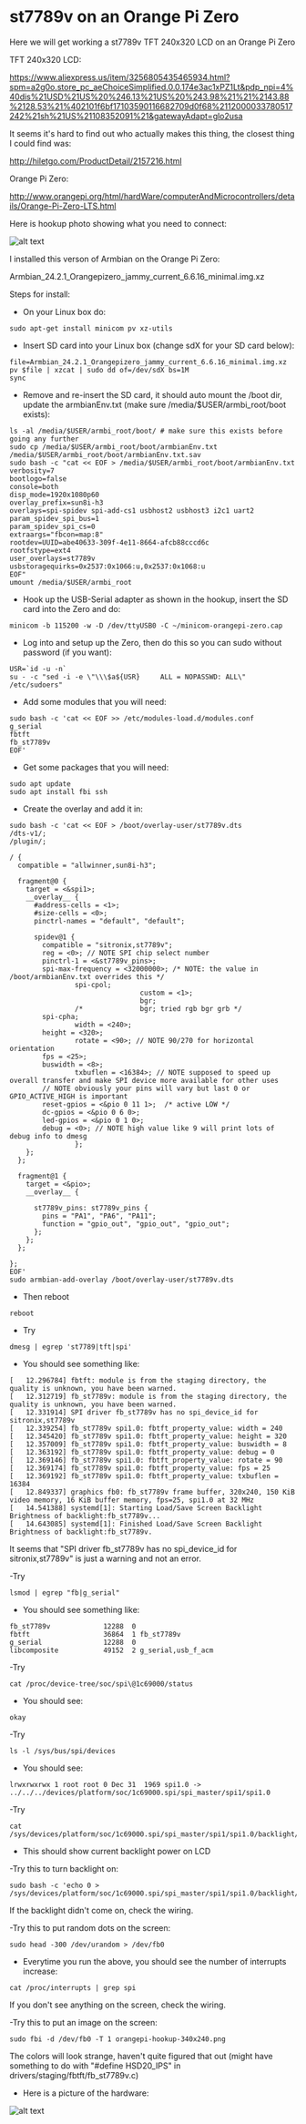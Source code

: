   st7789v on an Orange Pi Zero
==========================================


Here we will get working a st7789v TFT 240x320 LCD on an Orange Pi Zero

TFT 240x320 LCD:

https://www.aliexpress.us/item/3256805435465934.html?spm=a2g0o.store_pc_aeChoiceSimplified.0.0.174e3ac1xPZ1Lt&pdp_npi=4%40dis%21USD%21US%20%246.13%21US%20%243.98%21%21%2143.88%2128.53%21%402101f6bf17103590116682709d0f68%2112000033780517242%21sh%21US%21108352091%21&gatewayAdapt=glo2usa

  It seems it's hard to find out who actually makes this thing, the closest thing I could find was:

http://hiletgo.com/ProductDetail/2157216.html

Orange Pi Zero:

http://www.orangepi.org/html/hardWare/computerAndMicrocontrollers/details/Orange-Pi-Zero-LTS.html


Here is hookup photo showing what you need to connect:

![alt text](https://github.com/rickbronson/st7789v-on-an-Orange-Pi-Zero/blob/master/docs/hardware/orangepi-only-hookup3.png "hookup")

I installed this verson of Armbian on the Orange Pi Zero:

Armbian_24.2.1_Orangepizero_jammy_current_6.6.16_minimal.img.xz

Steps for install:

 - On your Linux box do:

```
sudo apt-get install minicom pv xz-utils
```

- Insert SD card into your Linux box (change sdX for your SD card below):
 
```
file=Armbian_24.2.1_Orangepizero_jammy_current_6.6.16_minimal.img.xz
pv $file | xzcat | sudo dd of=/dev/sdX bs=1M
sync
```

 - Remove and re-insert the SD card, it should auto mount the /boot dir, update the armbianEnv.txt (make sure /media/$USER/armbi_root/boot exists):

```
ls -al /media/$USER/armbi_root/boot/ # make sure this exists before going any further
sudo cp /media/$USER/armbi_root/boot/armbianEnv.txt /media/$USER/armbi_root/boot/armbianEnv.txt.sav
sudo bash -c "cat << EOF > /media/$USER/armbi_root/boot/armbianEnv.txt
verbosity=7
bootlogo=false
console=both
disp_mode=1920x1080p60
overlay_prefix=sun8i-h3
overlays=spi-spidev spi-add-cs1 usbhost2 usbhost3 i2c1 uart2
param_spidev_spi_bus=1
param_spidev_spi_cs=0
extraargs="fbcon=map:8"
rootdev=UUID=abe40633-309f-4e11-8664-afcb88cccd6c
rootfstype=ext4
user_overlays=st7789v
usbstoragequirks=0x2537:0x1066:u,0x2537:0x1068:u
EOF"
umount /media/$USER/armbi_root
```

 - Hook up the USB-Serial adapter as shown in the hookup, insert the SD card into the Zero and do:
```
minicom -b 115200 -w -D /dev/ttyUSB0 -C ~/minicom-orangepi-zero.cap
```

 - Log into and setup up the Zero, then do this so you can sudo without password (if you want):

```
USR=`id -u -n`
su - -c "sed -i -e \"\\\$a${USR}     ALL = NOPASSWD: ALL\" /etc/sudoers"
```

 - Add some modules that you will need:

```
sudo bash -c 'cat << EOF >> /etc/modules-load.d/modules.conf
g_serial
fbtft
fb_st7789v
EOF'
```

 - Get some packages that you will need:

```
sudo apt update
sudo apt install fbi ssh
```

 - Create the overlay and add it in:

```
sudo bash -c 'cat << EOF > /boot/overlay-user/st7789v.dts
/dts-v1/;
/plugin/;

/ {
  compatible = "allwinner,sun8i-h3";

  fragment@0 {
    target = <&spi1>;
    __overlay__ {
      #address-cells = <1>;
      #size-cells = <0>;
      pinctrl-names = "default", "default";

      spidev@1 {
        compatible = "sitronix,st7789v";
        reg = <0>; // NOTE SPI chip select number
        pinctrl-1 = <&st7789v_pins>;
        spi-max-frequency = <32000000>; /* NOTE: the value in /boot/armbianEnv.txt overrides this */
				spi-cpol;
								custom = <1>;
								bgr;
				/* 				bgr; tried rgb bgr grb */
        spi-cpha;
				width = <240>;
        height = <320>;
				rotate = <90>; // NOTE 90/270 for horizontal orientation
        fps = <25>;
        buswidth = <8>;
				txbuflen = <16384>; // NOTE supposed to speed up overall transfer and make SPI device more available for other uses
        // NOTE obviously your pins will vary but last 0 or GPIO_ACTIVE_HIGH is important
        reset-gpios = <&pio 0 11 1>;  /* active LOW */
        dc-gpios = <&pio 0 6 0>;
        led-gpios = <&pio 0 1 0>;
        debug = <0>; // NOTE high value like 9 will print lots of debug info to dmesg
				};
    };
  };

  fragment@1 {
    target = <&pio>;
    __overlay__ {

      st7789v_pins: st7789v_pins {
        pins = "PA1", "PA6", "PA11";
        function = "gpio_out", "gpio_out", "gpio_out";
      };
    };
  };

};
EOF'
sudo armbian-add-overlay /boot/overlay-user/st7789v.dts
```

 - Then reboot

```
reboot
```

 - Try

```
dmesg | egrep 'st7789|tft|spi'
```

 - You should see something like:

```
[   12.296784] fbtft: module is from the staging directory, the quality is unknown, you have been warned.
[   12.312719] fb_st7789v: module is from the staging directory, the quality is unknown, you have been warned.
[   12.331914] SPI driver fb_st7789v has no spi_device_id for sitronix,st7789v
[   12.339254] fb_st7789v spi1.0: fbtft_property_value: width = 240
[   12.345420] fb_st7789v spi1.0: fbtft_property_value: height = 320
[   12.357009] fb_st7789v spi1.0: fbtft_property_value: buswidth = 8
[   12.363192] fb_st7789v spi1.0: fbtft_property_value: debug = 0
[   12.369146] fb_st7789v spi1.0: fbtft_property_value: rotate = 90
[   12.369174] fb_st7789v spi1.0: fbtft_property_value: fps = 25
[   12.369192] fb_st7789v spi1.0: fbtft_property_value: txbuflen = 16384
[   12.849337] graphics fb0: fb_st7789v frame buffer, 320x240, 150 KiB video memory, 16 KiB buffer memory, fps=25, spi1.0 at 32 MHz
[   14.541388] systemd[1]: Starting Load/Save Screen Backlight Brightness of backlight:fb_st7789v...
[   14.643085] systemd[1]: Finished Load/Save Screen Backlight Brightness of backlight:fb_st7789v.
```

  It seems that "SPI driver fb_st7789v has no spi_device_id for sitronix,st7789v" is just a warning and not an error.
	
  -Try

```
lsmod | egrep "fb|g_serial"
```

 - You should see something like:

```
fb_st7789v             12288  0
fbtft                  36864  1 fb_st7789v
g_serial               12288  0
libcomposite           49152  2 g_serial,usb_f_acm
```

  -Try

```
cat /proc/device-tree/soc/spi\@1c69000/status
```

 - You should see:

```
okay
```
  -Try

```
ls -l /sys/bus/spi/devices
```

 - You should see:

```
lrwxrwxrwx 1 root root 0 Dec 31  1969 spi1.0 -> ../../../devices/platform/soc/1c69000.spi/spi_master/spi1/spi1.0
```

  -Try

```
cat /sys/devices/platform/soc/1c69000.spi/spi_master/spi1/spi1.0/backlight/fb_st7789v/bl_power
```

 - This should show current backlight power on LCD

  -Try this to turn backlight on:

```
sudo bash -c 'echo 0 > /sys/devices/platform/soc/1c69000.spi/spi_master/spi1/spi1.0/backlight/fb_st7789v/bl_power'
```

  If the backlight didn't come on, check the wiring.

  -Try this to put random dots on the screen:

```
sudo head -300 /dev/urandom > /dev/fb0
```

  - Everytime you run the above, you should see the number of interrupts increase:

```
cat /proc/interrupts | grep spi
```

  If you don't see anything on the screen, check the wiring.
	
  -Try this to put an image on the screen:

```
sudo fbi -d /dev/fb0 -T 1 orangepi-hookup-340x240.png
```

  The colors will look strange, haven't quite figured that out (might have something to do with "#define HSD20_IPS" in drivers/staging/fbtft/fb_st7789v.c)
	
 - Here is a picture of the hardware:

![alt text](https://github.com/rickbronson/st7789v-on-an-Orange-Pi-Zero/blob/master/docs/hardware/IMG_20240313_152858580_HDR.jpg "hookup")
